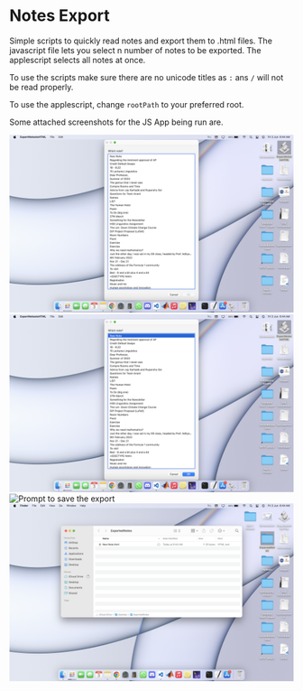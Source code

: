 # Notes Export

Simple scripts to quickly read notes and export them to .html files. The javascript file lets you select n number of notes to be exported. The applescript selects all notes at once.

To use the scripts make sure there are no unicode titles as `:` ans `/` will not be read properly.

To use the applescript, change `rootPath` to your preferred root.

Some attached screenshots for the JS App being run are.

![A picture of menu prompt](https://github.com/soumilhooda/NotesExport/blob/main/Images/Screenshot%202022-06-03%20at%206.44.04%20AM.png)
![Selection being made](https://github.com/soumilhooda/NotesExport/blob/main/Images/Screenshot%202022-06-03%20at%206.44.12%20AM.png)
![Prompt to save the export](https://github.com/soumilhooda/NotesExport/blob/main/Images/Screenshot%202022-06-03%20at%206.44.21%20AM.png)
![Exported files saved](https://github.com/soumilhooda/NotesExport/blob/main/Images/Screenshot%202022-06-03%20at%206.44.42%20AM.png)

